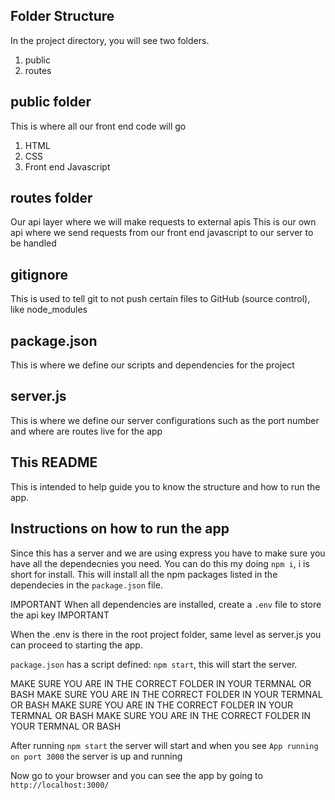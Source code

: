 ## Folder Structure
In the project directory, you will see two folders.
1. public 
2. routes

## public folder
This is where all our front end code will go
1. HTML
2. CSS
3. Front end Javascript

## routes folder
Our api layer where we will make requests to external apis
This is our own api where we send requests from our front end javascript to our server to be handled

## gitignore
This is used to tell git to not push certain files to GitHub (source control), like node_modules

## package.json
This is where we define our scripts and dependencies for the project

## server.js
This is where we define our server configurations such as the port number and where are routes live for the app

## This README
This is intended to help guide you to know the structure and how to run the app.

## Instructions on how to run the app

Since this has a server and we are using express you have to make sure you have all the dependecnies you need.
You can do this my doing `npm i`, i is short for install.
This will install all the npm packages listed in the dependecies in the `package.json` file.

IMPORTANT
When all dependencies are installed, create a `.env` file to store the api key
IMPORTANT

When the .env is there in the root project folder, same level as server.js you can proceed to starting the app.

`package.json` has a script defined: `npm start`, this will start the server.

MAKE SURE YOU ARE IN THE CORRECT FOLDER IN YOUR TERMNAL OR BASH
MAKE SURE YOU ARE IN THE CORRECT FOLDER IN YOUR TERMNAL OR BASH
MAKE SURE YOU ARE IN THE CORRECT FOLDER IN YOUR TERMNAL OR BASH
MAKE SURE YOU ARE IN THE CORRECT FOLDER IN YOUR TERMNAL OR BASH

After running `npm start` the server will start and when you see `App running on port 3000` the server is up and running

Now go to your browser and you can see the app by going to `http://localhost:3000/`